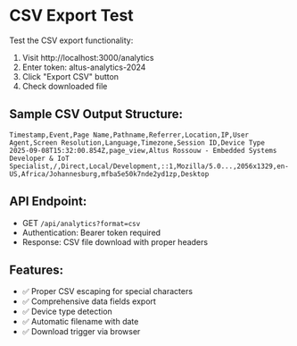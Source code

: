 # CSV Export Test

Test the CSV export functionality:

1. Visit http://localhost:3000/analytics
2. Enter token: altus-analytics-2024
3. Click "Export CSV" button
4. Check downloaded file

## Sample CSV Output Structure:

```csv
Timestamp,Event,Page Name,Pathname,Referrer,Location,IP,User Agent,Screen Resolution,Language,Timezone,Session ID,Device Type
2025-09-08T15:32:00.854Z,page_view,Altus Rossouw - Embedded Systems Developer & IoT Specialist,/,Direct,Local/Development,::1,Mozilla/5.0...,2056x1329,en-US,Africa/Johannesburg,mfba5e50k7nde2yd1zp,Desktop
```

## API Endpoint:
- GET `/api/analytics?format=csv`
- Authentication: Bearer token required
- Response: CSV file download with proper headers

## Features:
- ✅ Proper CSV escaping for special characters
- ✅ Comprehensive data fields export
- ✅ Device type detection
- ✅ Automatic filename with date
- ✅ Download trigger via browser

